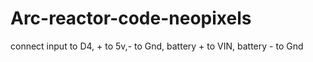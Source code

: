 # Arc-reactor-code-neopixels
connect input to D4, + to 5v,- to Gnd, battery + to VIN, battery - to Gnd

